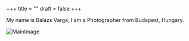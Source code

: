 +++
title = ""
draft = false
+++

My name is Balázs Varga, I am a Photographer from Budapest, Hungary.

![MainImage](main.jpg)
